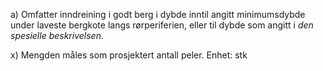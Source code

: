 a) Omfatter inndreining i godt berg i dybde inntil angitt minimumsdybde under laveste bergkote langs rørperiferien, eller til dybde som angitt i *den spesielle beskrivelsen*.

x) Mengden måles som prosjektert antall peler. Enhet: stk

